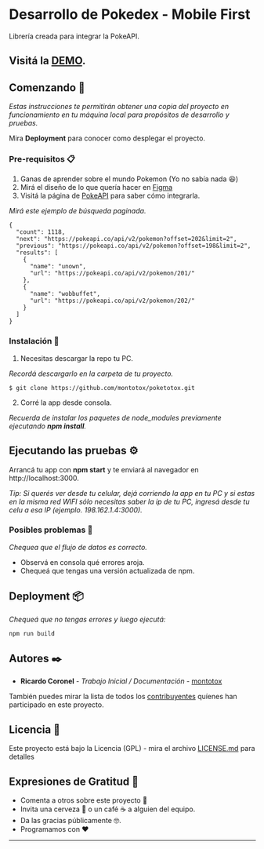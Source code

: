 # Desarrollo de Pokedex - Mobile First

Librería creada para integrar la PokeAPI.

## Visitá la [DEMO](poketotox.netlify.app).

## Comenzando 🚀

_Estas instrucciones te permitirán obtener una copia del proyecto en funcionamiento en tu máquina local para propósitos de desarrollo y pruebas._

Mira **Deployment** para conocer como desplegar el proyecto.

### Pre-requisitos 📋

1. Ganas de aprender sobre el mundo Pokemon (Yo no sabía nada :laughing:)
2. Mirá el diseño de lo que quería hacer en [Figma](https://www.figma.com/file/BPrlyncIwYaeDUSQseZ5a3/PokeToToX?node-id=1%3A4)
3. Visitá la página de [PokeAPI](https://pokeapi.co) para saber cómo integrarla.

_Mirá este ejemplo de búsqueda paginada._

```
{
  "count": 1118,
  "next": "https://pokeapi.co/api/v2/pokemon?offset=202&limit=2",
  "previous": "https://pokeapi.co/api/v2/pokemon?offset=198&limit=2",
  "results": [
    {
      "name": "unown",
      "url": "https://pokeapi.co/api/v2/pokemon/201/"
    },
    {
      "name": "wobbuffet",
      "url": "https://pokeapi.co/api/v2/pokemon/202/"
    }
  ]
}
```

### Instalación 🔧

1. Necesitas descargar la repo tu PC.

_Recordá descargarlo en la carpeta de tu proyecto._

```
$ git clone https://github.com/montotox/poketotox.git
```

2. Corré la app desde consola.

_Recuerda de instalar los paquetes de node_modules previamente ejecutando **npm install**._

## Ejecutando las pruebas ⚙️

Arrancá tu app con **npm start** y te enviará al navegador en http://localhost:3000.

_Tip: Si querés ver desde tu celular, dejá corriendo la app en tu PC y si estas en la misma red WIFI sólo necesitas saber la ip de tu PC, ingresá desde tu celu a esa IP (ejemplo. 198.162.1.4:3000)._

### Posibles problemas 🔩

_Chequea que el flujo de datos es correcto._

- Observá en consola qué errores aroja.
- Chequeá que tengas una versión actualizada de npm.

## Deployment 📦

_Chequeá que no tengas errores y luego ejecutá:_

```
npm run build
```

## Autores ✒️

- **Ricardo Coronel** - _Trabajo Inicial / Documentación_ - [montotox](https://github.com/montotox)

También puedes mirar la lista de todos los [contribuyentes](https://github.com/montotox/poketotox/contributors) quíenes han participado en este proyecto.

## Licencia 📄

Este proyecto está bajo la Licencia (GPL) - mira el archivo [LICENSE.md](LICENSE.md) para detalles

## Expresiones de Gratitud 🎁

- Comenta a otros sobre este proyecto 📢
- Invita una cerveza 🍺 o un café ☕ a alguien del equipo.
- Da las gracias públicamente 🤓.
- Programamos con ❤️

---
